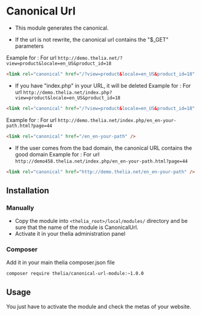 # Canonical Url

- This module generates the canonical.

- If the url is not rewrite, the canonical url contains the "$_GET" parameters

Example for : For url ```http://demo.thelia.net/?view=product&locale=en_US&product_id=18```
```html
<link rel="canonical" href="/?view=product&locale=en_US&product_id=18" />
```

- If you have "index.php" in your URL, it will be deleted
Example for : For url ```http://demo.thelia.net/index.php?view=product&locale=en_US&product_id=18```
```html
<link rel="canonical" href="/?view=product&locale=en_US&product_id=18" />
```
Example for : For url ```http://demo.thelia.net/index.php/en_en-your-path.html?page=44```
```html
<link rel="canonical" href="/en_en-your-path" />
```

- If the user comes from the bad domain, the canonical URL contains the good domain
Example for : For url ```http://demo458.thelia.net/index.php/en_en-your-path.html?page=44```
```html
<link rel="canonical" href="http://demo.thelia.net/en_en-your-path" />
```

## Installation

### Manually

* Copy the module into ```<thelia_root>/local/modules/``` directory and be sure that the name of the module is CanonicalUrl.
* Activate it in your thelia administration panel

### Composer

Add it in your main thelia composer.json file

```
composer require thelia/canonical-url-module:~1.0.0
```

## Usage

You just have to activate the module and check the metas of your website.
